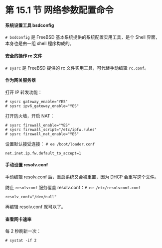 # 第 15.1 节 网络参数配置命令

#### 系统设置工具 bsdconfig

`# bsdconfig` 是 FreeBSD 基本系统提供的系统配置实用工具，是个 Shell 界面，本身也是由一组 shell 程序构成的。

#### 安全的操作 rc 文件

`# sysrc` 是 FreeBSD 提供的 rc 文件实用工具，可代替手动编辑 `rc.conf`。

#### 作为网关服务器

打开 IP 转发功能：

```shell
# sysrc gateway_enable="YES"
# sysrc ipv6_gateway_enable="YES"
```

打开防火墙，开启 NAT：

```shell
# sysrc firewall_enable="YES"
# sysrc firewall_script="/etc/ipfw.rules"
# sysrc firewall_nat_enable="YES"
```

设置默认接受连接： `# ee /boot/loader.conf`

```shell
net.inet.ip.fw.default_to_accept=1
```

#### 手动设置 resolv.conf

手动编辑 resolv.conf 后，重启系统又会被重置，因为 DHCP 会重写这个文件。

防止 `resolvconf` 服务覆盖 resolv.conf：`# ee /etc/resolvconf.conf`

```shell
resolv_conf="/dev/null"
```

再编辑 resolv.conf 就可以了。

#### 查看网卡速率

每 2 秒刷新一次：

```shell
# systat -if 2
```

